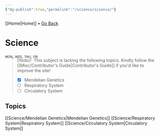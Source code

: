 ```yaml
---
{"dg-publish":true,"permalink":"/science/science/"}
---
```


[[Home\|Home]] • <a href="javascript:history.back()">Go Back</a>

# Science

<div style="font-variant: small-caps; margin-bottom: -18px;">mon, wed, thu, fri</div>

>[!todo]- This subject is lacking the following topics. Kindly follow the [[Misc/Contributor's Guide\|Contributor's Guide]] if you'd like to improve the site!
> - [x] Mendelian Genetics
> - [ ] Respiratory System
> - [ ] Circulatory System

## Topics
[[Science/Mendelian Genetics\|Mendelian Genetics]]
[[Science/Respiratory System\|Respiratory System]]
[[Science/Circulatory System\|Circulatory System]]